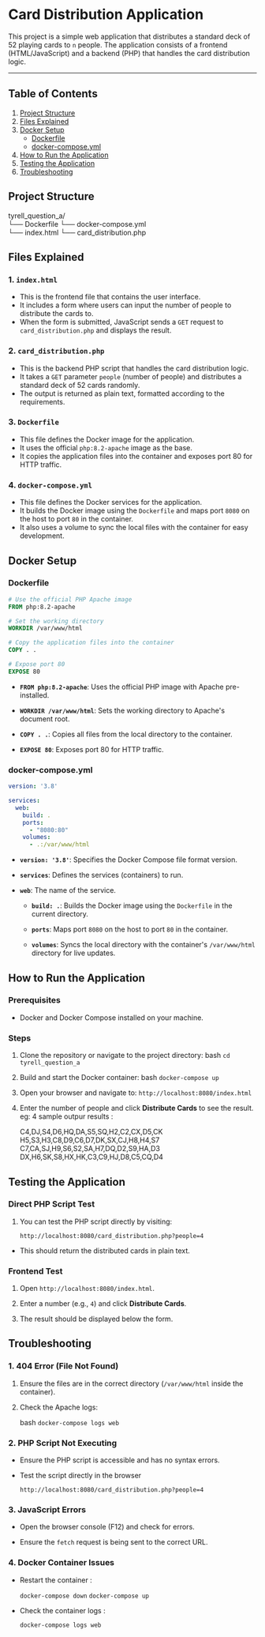 # Card Distribution Application

This project is a simple web application that distributes a standard deck of 52 playing cards to `n` people. The application consists of a frontend (HTML/JavaScript) and a backend (PHP) that handles the card distribution logic.

---

## Table of Contents
1. [Project Structure](#project-structure)
2. [Files Explained](#files-explained)
3. [Docker Setup](#docker-setup)
   - [Dockerfile](#dockerfile)
   - [docker-compose.yml](#docker-compose.yml)
4. [How to Run the Application](#how-to-run-the-application)
5. [Testing the Application](#testing-the-application)
6. [Troubleshooting](#troubleshooting)


## Project Structure

tyrell_question_a/    
└── Dockerfile
└── docker-compose.yml  
└── index.html
└── card_distribution.php

## Files Explained

### 1. **`index.html`**
- This is the frontend file that contains the user interface.
- It includes a form where users can input the number of people to distribute the cards to.
- When the form is submitted, JavaScript sends a `GET` request to `card_distribution.php` and displays the result.

### 2. **`card_distribution.php`**
- This is the backend PHP script that handles the card distribution logic.
- It takes a `GET` parameter `people` (number of people) and distributes a standard deck of 52 cards randomly.
- The output is returned as plain text, formatted according to the requirements.

### 3. **`Dockerfile`**
- This file defines the Docker image for the application.
- It uses the official `php:8.2-apache` image as the base.
- It copies the application files into the container and exposes port 80 for HTTP traffic.

### 4. **`docker-compose.yml`**
- This file defines the Docker services for the application.
- It builds the Docker image using the `Dockerfile` and maps port `8080` on the host to port `80` in the container.
- It also uses a volume to sync the local files with the container for easy development.

## Docker Setup

### Dockerfile

```Dockerfile
# Use the official PHP Apache image
FROM php:8.2-apache

# Set the working directory
WORKDIR /var/www/html

# Copy the application files into the container
COPY . .

# Expose port 80
EXPOSE 80
```

-   **`FROM php:8.2-apache`**: Uses the official PHP image with Apache pre-installed.
    
-   **`WORKDIR /var/www/html`**: Sets the working directory to Apache's document root.
    
-   **`COPY . .`**: Copies all files from the local directory to the container.
    
-   **`EXPOSE 80`**: Exposes port 80 for HTTP traffic.

### docker-compose.yml

```docker-compose.yml
version: '3.8'

services:
  web:
    build: .
    ports:
      - "8080:80"
    volumes:
      - .:/var/www/html
```
-   **`version: '3.8'`**: Specifies the Docker Compose file format version.
    
-   **`services`**: Defines the services (containers) to run.
    
-   **`web`**: The name of the service.
    
    -   **`build: .`**: Builds the Docker image using the  `Dockerfile`  in the current directory.
        
    -   **`ports`**: Maps port  `8080`  on the host to port  `80`  in the container.
        
    -   **`volumes`**: Syncs the local directory with the container's  `/var/www/html`  directory for live updates.

## How to Run the Application  

### Prerequisites
-   Docker and Docker Compose installed on your machine.
### Steps

1.  Clone the repository or navigate to the project directory:
    bash ```cd tyrell_question_a```
    
2.  Build and start the Docker container:
    bash ```docker-compose up```
    
3.  Open your browser and navigate to:
    ```http://localhost:8080/index.html```
    
4.  Enter the number of people and click  **Distribute Cards**  to see the result. eg: 4
	  sample outpur results : 
    
    C4,DJ,S4,D6,HQ,DA,S5,SQ,H2,C2,CX,D5,CK\
    H5,S3,H3,C8,D9,C6,D7,DK,SX,CJ,H8,H4,S7\
    C7,CA,SJ,H9,S6,S2,SA,H7,DQ,D2,S9,HA,D3\
    DX,H6,SK,S8,HX,HK,C3,C9,HJ,D8,C5,CQ,D4

## Testing the Application

### Direct PHP Script Test

   1. You can test the PHP script directly by visiting:
   
      ```http://localhost:8080/card_distribution.php?people=4```

-   This should return the distributed cards in plain text.

### Frontend Test

1.  Open  `http://localhost:8080/index.html`.
    
2.  Enter a number (e.g.,  `4`) and click  **Distribute Cards**.
    
3.  The result should be displayed below the form.

## Troubleshooting

### 1.  **404 Error (File Not Found)**

1.  Ensure the files are in the correct directory (`/var/www/html`  inside the container).
    
2. Check the Apache logs: 
	
	bash ```docker-compose logs web```
	
### 2.  **PHP Script Not Executing**

-   Ensure the PHP script is accessible and has no syntax errors.
    
-   Test the script directly in the browser

	```http://localhost:8080/card_distribution.php?people=4```

### 3.  **JavaScript Errors**

-   Open the browser console (F12) and check for errors.
    
-   Ensure the  `fetch`  request is being sent to the correct URL.

### 4.  **Docker Container Issues**

-   Restart the container :

	```docker-compose down``` 
	```docker-compose up``` 
	
- Check the container logs :

	```docker-compose logs web``` 